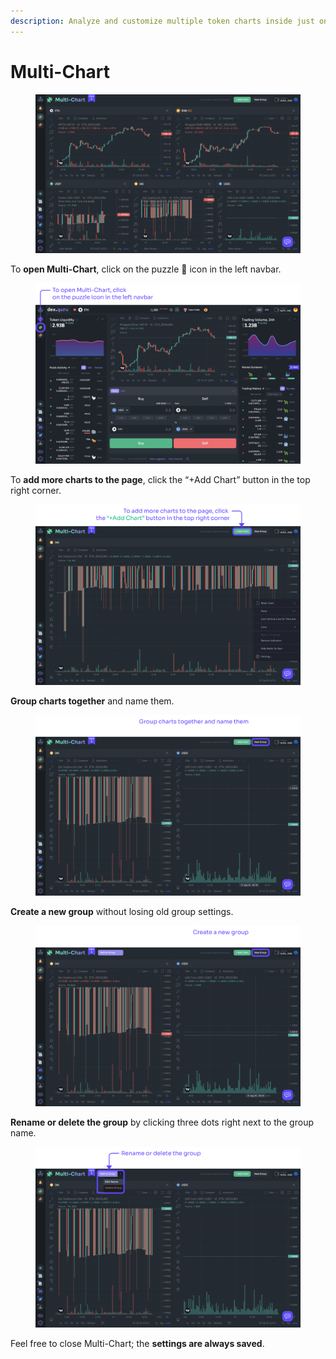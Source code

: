 ```yaml
---
description: Analyze and customize multiple token charts inside just one tab.
---
```


# Multi-Chart

<figure><img src="../../.gitbook/assets/001 (2) (1) (1).png" alt=""><figcaption></figcaption></figure>

To **open Multi-Chart**, click on the puzzle 🧩 icon in the left navbar.

<figure><img src="../../.gitbook/assets/002 (1).png" alt=""><figcaption></figcaption></figure>



To **add more charts to the page**, click the “+Add Chart” button in the top right corner.

<figure><img src="../../.gitbook/assets/003 (1).png" alt=""><figcaption></figcaption></figure>



**Group charts together** and name them.

<figure><img src="../../.gitbook/assets/004 (1).png" alt=""><figcaption></figcaption></figure>



**Create a new group** without losing old group settings.

<figure><img src="../../.gitbook/assets/005 (2).png" alt=""><figcaption></figcaption></figure>



**Rename or delete the group** by clicking three dots right next to the group name.

<figure><img src="../../.gitbook/assets/006 (1).png" alt=""><figcaption></figcaption></figure>



Feel free to close Multi-Chart; the **settings are always saved**.
